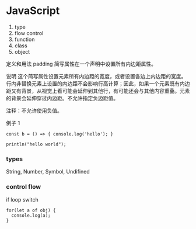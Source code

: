 # JavaScript
1. type
2. flow control
3. function
4. class
5. object

定义和用法
padding 简写属性在一个声明中设置所有内边距属性。

说明
这个简写属性设置元素所有内边距的宽度，或者设置各边上内边距的宽度。行内非替换元素上设置的内边距不会影响行高计算；因此，如果一个元素既有内边距又有背景，从视觉上看可能会延伸到其他行，有可能还会与其他内容重叠。元素的背景会延伸穿过内边距。不允许指定负边距值。

注释：不允许使用负值。

例子 1

`const b = () => { console.log('hello'); }`
```
println("hello world");
```

### types
String, Number, Symbol, Undifined

### control flow
if
loop
switch
```
for(let a of obj) {
  console.log(a);
}
```
